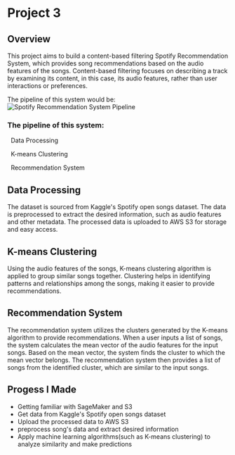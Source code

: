 # Project 3 

## Overview
This project aims to build a content-based filtering Spotify Recommendation System, which provides song recommendations based on the audio features of the songs. Content-based filtering focuses on describing a track by examining its content, in this case, its audio features, rather than user interactions or preferences.


The pipeline of this system would be:
![Spotify Recommendation System Pipeline](https://user-images.githubusercontent.com/101923398/223912089-b043055d-7bf8-4cec-b6a8-6db38c27fec3.png)


### The pipeline of this system:

&nbsp; Data Processing

&nbsp; K-means Clustering

&nbsp; Recommendation System 

## Data Processing
The dataset is sourced from Kaggle's Spotify open songs dataset.
The data is preprocessed to extract the desired information, such as audio features and other metadata.
The processed data is uploaded to AWS S3 for storage and easy access.

## K-means Clustering
Using the audio features of the songs, K-means clustering algorithm is applied to group similar songs together.
Clustering helps in identifying patterns and relationships among the songs, making it easier to provide recommendations.

## Recommendation System
The recommendation system utilizes the clusters generated by the K-means algorithm to provide recommendations.
When a user inputs a list of songs, the system calculates the mean vector of the audio features for the input songs.
Based on the mean vector, the system finds the cluster to which the mean vector belongs.
The recommendation system then provides a list of songs from the identified cluster, which are similar to the input songs.






## Progess I Made
- Getting familiar with SageMaker and S3
- Get data from Kaggle's Spotify open songs dataset
- Upload the processed data to AWS S3
- preprocess song's data and extract desired information
- Apply machine learning algorithms(such as K-means clustering) to analyze similarity and make predictions 


